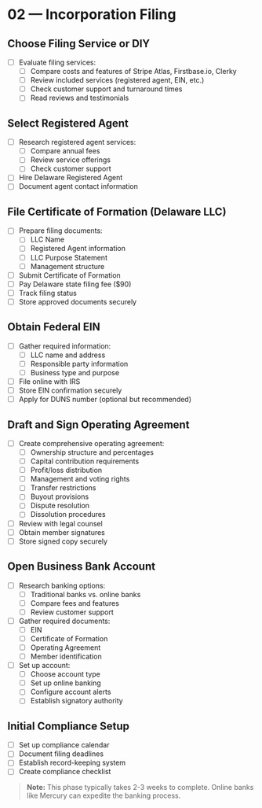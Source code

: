 # 02 — Incorporation Filing

## Choose Filing Service or DIY
- [ ] Evaluate filing services:
  - [ ] Compare costs and features of Stripe Atlas, Firstbase.io, Clerky
  - [ ] Review included services (registered agent, EIN, etc.)
  - [ ] Check customer support and turnaround times
  - [ ] Read reviews and testimonials

## Select Registered Agent
- [ ] Research registered agent services:
  - [ ] Compare annual fees
  - [ ] Review service offerings
  - [ ] Check customer support
- [ ] Hire Delaware Registered Agent
- [ ] Document agent contact information

## File Certificate of Formation (Delaware LLC)
- [ ] Prepare filing documents:
  - [ ] LLC Name
  - [ ] Registered Agent information
  - [ ] LLC Purpose Statement
  - [ ] Management structure
- [ ] Submit Certificate of Formation
- [ ] Pay Delaware state filing fee ($90)
- [ ] Track filing status
- [ ] Store approved documents securely

## Obtain Federal EIN
- [ ] Gather required information:
  - [ ] LLC name and address
  - [ ] Responsible party information
  - [ ] Business type and purpose
- [ ] File online with IRS
- [ ] Store EIN confirmation securely
- [ ] Apply for DUNS number (optional but recommended)

## Draft and Sign Operating Agreement
- [ ] Create comprehensive operating agreement:
  - [ ] Ownership structure and percentages
  - [ ] Capital contribution requirements
  - [ ] Profit/loss distribution
  - [ ] Management and voting rights
  - [ ] Transfer restrictions
  - [ ] Buyout provisions
  - [ ] Dispute resolution
  - [ ] Dissolution procedures
- [ ] Review with legal counsel
- [ ] Obtain member signatures
- [ ] Store signed copy securely

## Open Business Bank Account
- [ ] Research banking options:
  - [ ] Traditional banks vs. online banks
  - [ ] Compare fees and features
  - [ ] Review customer support
- [ ] Gather required documents:
  - [ ] EIN
  - [ ] Certificate of Formation
  - [ ] Operating Agreement
  - [ ] Member identification
- [ ] Set up account:
  - [ ] Choose account type
  - [ ] Set up online banking
  - [ ] Configure account alerts
  - [ ] Establish signatory authority

## Initial Compliance Setup
- [ ] Set up compliance calendar
- [ ] Document filing deadlines
- [ ] Establish record-keeping system
- [ ] Create compliance checklist

> **Note:** This phase typically takes 2-3 weeks to complete. Online banks like Mercury can expedite the banking process.

